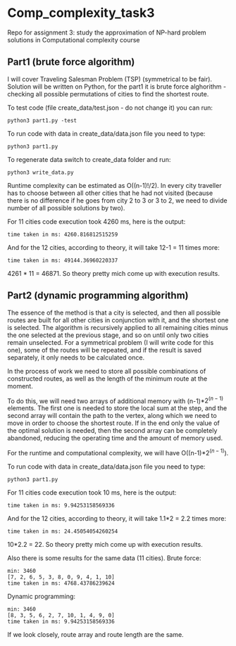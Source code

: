 # Comp_complexity_task3
Repo for assignment 3: study the approximation of NP-hard problem solutions in Computational complexity course

## Part1 (brute force algorithm)
I will cover Traveling Salesman Problem (TSP) (symmetrical to be fair). Solution will be written on Python, for the part1 it is brute force alghorithm - checking all possible permutations of cities to find the shortest route.

To test code (file create_data/test.json - do not change it) you can run:
```
python3 part1.py -test
```

To run code with data in create_data/data.json file you need to type:
```
python3 part1.py
```

To regenerate data switch to create_data folder and run:
```
python3 write_data.py
```

Runtime complexity can be estimated as O((n-1)!/2). In every city traveller has to choose between all other cities that he had not visited (because there is no difference if he goes from city 2 to 3 or 3 to 2, we need to divide number of all possible solutions by two). 

For 11 cities code execution took 4260 ms, here is the output:
```
time taken in ms: 4260.816812515259
```

And for the 12 cities, according to theory, it will take 12-1 = 11 times more:
```
time taken in ms: 49144.36960220337
```

4261 * 11 = 46871. So theory pretty mich come up with execution results.

## Part2 (dynamic programming algorithm)

The essence of the method is that a city is selected, and then all possible routes are built for all other cities in conjunction with it, and the shortest one is selected. The algorithm is recursively applied to all remaining cities minus the one selected at the previous stage, and so on until only two cities remain unselected. For a symmetrical problem (I will write code for this one), some of the routes will be repeated, and if the result is saved separately, it only needs to be calculated once.

In the process of work we need to store all possible combinations of constructed routes, as well as the length of the minimum route at the moment.

To do this, we will need two arrays of additional memory with (n-1)*$2^{(n-1)}$ elements. The first one is needed to store the local sum at the step, and the second array will contain the path to the vertex, along which we need to move in order to choose the shortest route. If in the end only the value of the optimal solution is needed, then the second array can be completely abandoned, reducing the operating time and the amount of memory used.

For the runtime and computational complexity, we will have O((n-1)*$2^{(n-1)}$).

To run code with data in create_data/data.json file you need to type:
```
python3 part1.py
```

For 11 cities code execution took 10 ms, here is the output:
```
time taken in ms: 9.94253158569336
```

And for the 12 cities, according to theory, it will take 1.1*2 = 2.2 times more:
```
time taken in ms: 24.45054054260254
```

10*2.2 = 22. So theory pretty mich come up with execution results.

Also there is some results for the same data (11 cities). Brute force:
```
min: 3460
[7, 2, 6, 5, 3, 8, 0, 9, 4, 1, 10]
time taken in ms: 4768.43786239624
```

Dynamic programming:
```
min: 3460
[8, 3, 5, 6, 2, 7, 10, 1, 4, 9, 0]
time taken in ms: 9.94253158569336
```

If we look closely, route array and route length are the same.
